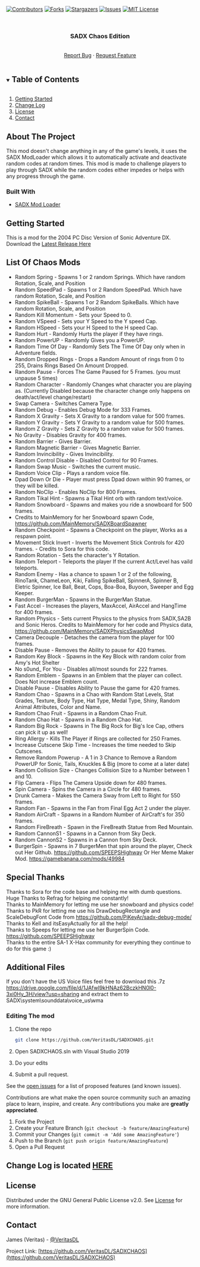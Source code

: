 [![Contributors][contributors-shield]][contributors-url]
[![Forks][forks-shield]][forks-url]
[![Stargazers][stars-shield]][stars-url]
[![Issues][issues-shield]][issues-url]
[![MIT License][license-shield]][license-url]



<!-- PROJECT LOGO -->
<br />
<p align="center">
  <a href="https://github.com/VeritasDL/SADXCHAOS">
  </a>

  <h3 align="center">SADX Chaos Edition</h3>

  <p align="center">
    <br />
    <a href="https://github.com/VeritasDL/SADXCHAOS/issues">Report Bug</a>
    ·
    <a href="https://github.com/VeritasDL/SADXCHAOS/issues">Request Feature</a>
  </p>
</p>



<!-- TABLE OF CONTENTS -->
<details open="open">
  <summary><h2 style="display: inline-block">Table of Contents</h2></summary>
  <ol>
    <li>
      <a href="#getting-started">Getting Started</a>
    </li>
    <li><a href="#contact">Change Log</a></li>
    <li><a href="#license">License</a></li>
    <li><a href="#contact">Contact</a></li>
  </ol>
</details>



<!-- ABOUT THE PROJECT -->
## About The Project
This mod doesn't change anything in any of the game's levels, it uses the SADX ModLoader
which allows it to automatically activate and deactivate random codes at random times.
This mod is made to challenge players to play through SADX while the random codes either impedes or helps with any progress through the game.

### Built With

* [SADX Mod Loader](https://github.com/X-Hax/sadx-mod-loader)



<!-- GETTING STARTED -->
## Getting Started

This is a mod for the 2004 PC Disc Version of Sonic Adventure DX.   
Download the [Latest Release Here](https://github.com/VeritasDL/SADXCHAOS/releases)

## List Of Chaos Mods
- Random Spring - Spawns 1 or 2 random Springs. Which have random Rotation, Scale, and Position
- Random SpeedPad - Spawns 1 or 2 Random SpeedPad. Which have random Rotation, Scale, and Position
- Random SpikeBall - Spawns 1 or 2 Random SpikeBalls. Which have random Rotation, Scale, and Position
- Random Kill Momentum - Sets your Speed to 0.
- Random VSpeed - Sets your Y Speed to the Y speed Cap.
- Random HSpeed -  Sets your H Speed to the H speed Cap.
- Random Hurt -  Randomly Hurts the player if they have rings.
- Random PowerUP -  Randomly Gives you a PowerUP.
- Random Time Of Day -  Randomly Sets The Time Of Day only when in Adventure fields.
- Random Dropped Rings -  Drops a Random Amount of rings from 0 to 255, Drains Rings Based On Amount Dropped.
- Random Pause -  Forces The Game Paused for 5 Frames. (you must unpause 5 times)
- Random Character -  Randomly Changes what character you are playing as. (Currently Disabled because the character change only happens on death/act/level change/restart)
- Swap Camera -  Switches Camera Type.
- Random Debug -  Enables Debug Mode for 333 Frames.
- Random X Gravity -  Sets X Gravity to a random value for 500 frames.
- Random Y Gravity -  Sets Y Gravity to a random value for 500 frames.
- Random Z Gravity -  Sets Z Gravity to a random value for 500 frames.
- No Gravity - Disables Gravity for 400 frames.
- Random Barrier -  Gives Barrier.
- Random Magnetic Barrier -  Gives Magnetic Barrier.
- Random Invincibility -  Gives Invincibility.
- Random Control Disable -  Disabled Control for 90 Frames.
- Random Swap Music -  Switches the current music.
- Random Voice Clip -  Plays a random voice file.
- Dpad Down Or Die -  Player must press Dpad down within 90 frames, or they will be killed.
- Random NoClip -  Enables NoClip for 800 Frames.
- Random Tikal Hint -  Spawns a Tikal Hint orb with random text/voice.
- Random Snowboard - Spawns and makes you ride a snowboard for 500 frames.
- Credits to MainMemory for her Snowboard spawn Code, https://github.com/MainMemory/SADXBoardSpawner
- Random Checkpoint - Spawns a Checkpoint on the player, Works as a respawn point.
- Movement Stick Invert - Inverts the Movement Stick Controls for 420 frames. - Credits to Sora for this code.
- Random Rotation - Sets the character's Y Rotation.
- Random Teleport - Teleports the player If the current Act/Level has vaild teleports.
- Random Enemy - Has a chance to spawn 1 or 2 of the following,   
RinoTank, ChameLeon, Kiki, Falling SpikeBall, SpinnerA, Spinner B, Eletric Spinner, Ice Ball, Beat, Cops, Boa-Boa, Buyoon, Sweeper and Egg Keeper.
- Random BurgerMan - Spawns in the BurgerMan Statue.
- Fast Accel - Increases the players, MaxAccel, AirAccel and HangTime for 400 frames.
- Random Physics - Sets current Physics to the physics from SADX,SA2B and Sonic Heros. Credits to MainMemory for her code and Physics data, https://github.com/MainMemory/SADXPhysicsSwapMod
- Camera Decouple - Detaches the camera from the player for 100 frames.
- Disable Pause - Removes the Ability to pause for 420 frames.
- Random Key Block - Spawns in the Key Block with random color from Amy's Hot Shelter
- No s0und_ For You - Disables all/most sounds for 222 frames.
- Random Emblem - Spawns in an Emblem that the player can collect. Does Not increase Emblem count.
- Disable Pause - Disables Ability to Pause the game for 420 frames.
- Random Chao - Spawns in a Chao with Random Stat Levels, Stat Grades, Texture, Body Type, Hat Type, Medal Type, Shiny, Random Animal Attributes, Color and Name.
- Random Chao Fruit - Spawns in a Random Chao Fruit.
- Random Chao Hat - Spawns in a Random Chao Hat.
- Random Big Rock - Spawns in The Big Rock for Big's Ice Cap, others can pick it up as well! 
- Ring Allergy - Kills The Player if Rings are collected for 250 Frames.
- Increase Cutscene Skip Time - Increases the time needed to Skip Cutscenes.
- Remove Random Powerup - A 1 in 3 Chance to Remove a Random PowerUP for Sonic, Tails, Knuckles & Big (more to come at a later date)
- Random Collision Size - Changes Collision Size to a Number between 1 and 10.
- Flip Camera - Flips The Camera Upside down for 480 frames.
- Spin Camera - Spins the Camera in a Circle for 480 frames.
- Drunk Camera - Makes the Camera Sway from Left to Right for 550 frames.
- Random Fan - Spawns in the Fan from Final Egg Act 2 under the player.
- Random AirCraft - Spawns in a Random Number of AirCraft's for 350 frames.
- Random FireBreath - Spawn in the FireBreath Statue from Red Mountain.
- Random CannonS1 - Spawns in a Cannon from Sky Deck.
- Random CannonS2 - Spawns in a Cannon from Sky Deck.
- BurgerSpin - Spawns in 7 BurgerMen that spin around the player, Check out Her Github. https://github.com/SPEEPSHighway Or Her Meme Maker Mod. https://gamebanana.com/mods/49984
## Special Thanks
Thanks to Sora for the code base and helping me with dumb questions.  
Huge Thanks to Refrag for helping me constantly!  
Thanks to MainMemory for letting me use her snowboard and physics code!  
Thanks to PkR for letting me use his DrawDebugRectangle and ScaleDebugFont Code from https://github.com/PiKeyAr/sadx-debug-mode/  
Thanks to Kell and itsEasyActually for all the help!  
Thanks to Speeps for letting me use her BurgerSpin Code. https://github.com/SPEEPSHighway  
Thanks to the entire SA-1 X-Hax community for everything they continue to do for this game :)  

## Additional Files
If you don't have the US Voice files feel free to download this .7z   
https://drive.google.com/file/d/1JAfwI9kHNAz62BczkHN0l0-3xi0Hy_3H/view?usp=sharing
and extract them to SADX\system\sounddata\voice_us\wma

### Editing The mod

1. Clone the repo
   ```sh
   git clone https://github.com/VeritasDL/SADXCHAOS.git
   ```
   
2. Open SADXCHAOS.sln with Visual Studio 2019
3. Do your edits
4. Submit a pull request.

See the [open issues](https://github.com/VeritasDL/SADXCHAOS/issues) for a list of proposed features (and known issues).

Contributions are what make the open source community such an amazing place to learn, inspire, and create. Any contributions you make are **greatly appreciated**.

1. Fork the Project
2. Create your Feature Branch (`git checkout -b feature/AmazingFeature`)
3. Commit your Changes (`git commit -m 'Add some AmazingFeature'`)
4. Push to the Branch (`git push origin feature/AmazingFeature`)
5. Open a Pull Request



<!-- LICENSE -->
## Change Log is located [HERE](https://github.com/VeritasDL/SADXCHAOS/blob/main/SADXCHAOS/Change.Log)


<!-- LICENSE -->
## License

Distributed under the GNU General Public License v2.0. See [License](https://github.com/VeritasDL/SADXCHAOS/blob/main/LICENSE) for more information.



<!-- CONTACT -->
## Contact

James (Veritas) - [@VeritasDL](https://twitter.com/veritasdl)

Project Link: [https://github.com/VeritasDL/SADXCHAOS](https://github.com/VeritasDL/SADXCHAOS)




<!-- MARKDOWN LINKS & IMAGES -->
<!-- https://www.markdownguide.org/basic-syntax/#reference-style-links -->
[contributors-shield]: https://img.shields.io/github/contributors/VeritasDL/SADXCHAOS.svg?style=for-the-badge
[contributors-url]: https://github.com/VeritasDL/SADX-Trainer/graphs/contributors
[forks-shield]: https://img.shields.io/github/forks/VeritasDL/SADXCHAOS.svg?style=for-the-badge
[forks-url]: https://github.com/VeritasDL/SADXCHAOS/network/members
[stars-shield]: https://img.shields.io/github/stars/VeritasDL/SADXCHAOS.svg?style=for-the-badge
[stars-url]: https://github.com/VeritasDL/SADXCHAOS/stargazers
[issues-shield]: https://img.shields.io/github/issues/VeritasDL/SADXCHAOS.svg?style=for-the-badge
[issues-url]: https://github.com/VeritasDL/SADXCHAOS/issues
[license-shield]: https://img.shields.io/github/license/VeritasDL/SADXCHAOS.svg?style=for-the-badge
[license-url]: https://github.com/VeritasDL/SADXCHAOS/blob/main/LICENSE

